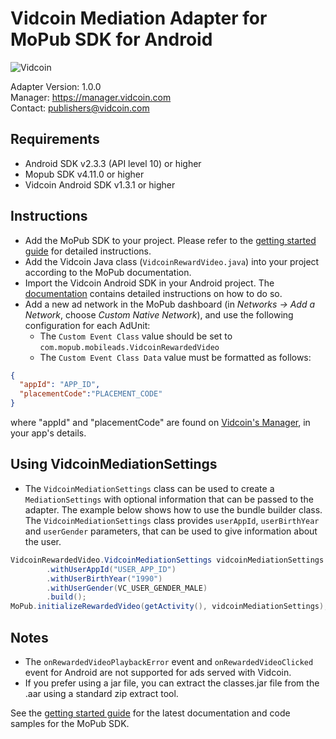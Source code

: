 # Vidcoin Mediation Adapter for MoPub SDK for Android
![Vidcoin](https://d3rud9259azp35.cloudfront.net/documentation/Vidcoin-Logo.png)

Adapter Version: 1.0.0    
Manager: https://manager.vidcoin.com    
Contact: publishers@vidcoin.com    

## Requirements
- Android SDK v2.3.3 (API level 10) or higher
- Mopub SDK v4.11.0 or higher
- Vidcoin Android SDK v1.3.1 or higher

## Instructions
- Add the MoPub SDK to your project. Please refer to the  [getting started guide](https://www.mopub.com/resources/docs/android-sdk-integration/android-getting-started/) for detailed instructions.
- Add the Vidcoin Java class (`VidcoinRewardVideo.java`) into your project according to the MoPub documentation.
- Import the Vidcoin Android SDK in your Android project. The  [documentation](https://github.com/VidCoin/VidCoin-Android-SDK/blob/master/Documentation.md) contains detailed instructions on how to do so.
- Add a new ad network in the MoPub dashboard (in  _Networks -> Add a Network_, choose _Custom Native Network_), and use the following configuration for each AdUnit:
    - The `Custom Event Class` value should be set to `com.mopub.mobileads.VidcoinRewardedVideo`
    - The `Custom Event Class Data` value must be formatted as follows:
```json
{
  "appId": "APP_ID",
  "placementCode":"PLACEMENT_CODE"
}
```
where "appId" and "placementCode" are found on  [Vidcoin's Manager](https://manager.vidcoin.com), in your app's details.

## Using VidcoinMediationSettings
- The `VidcoinMediationSettings` class can be used to create a `MediationSettings` with optional information that can be passed to the adapter. The example below shows how to use the bundle builder class. The `VidcoinMediationSettings` class provides `userAppId`, `userBirthYear` and `userGender` parameters, that can be used to give information about the user.
```java
VidcoinRewardedVideo.VidcoinMediationSettings vidcoinMediationSettings = new VidcoinRewardedVideo.VidcoinMediationSettings.Builder()
        .withUserAppId("USER_APP_ID")
        .withUserBirthYear("1990")
        .withUserGender(VC_USER_GENDER_MALE)
        .build();
MoPub.initializeRewardedVideo(getActivity(), vidcoinMediationSettings);
```

## Notes
- The `onRewardedVideoPlaybackError` event and `onRewardedVideoClicked` event for Android are not supported for ads served with Vidcoin.
- If you prefer using a jar file, you can extract the classes.jar file from the .aar using a standard zip extract tool.

See the  [getting started guide](https://www.mopub.com/resources/docs/android-sdk-integration/android-getting-started/) for the latest documentation and code samples for the MoPub SDK.
